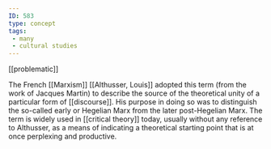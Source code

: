 ```yaml
---
ID: 583
type: concept
tags: 
 - many
 - cultural studies
---
```


[[problematic]]

 The French
[[Marxism]] [[Althusser, Louis]] adopted this
term (from the work of Jacques Martin) to describe the source of the
theoretical unity of a particular form of
[[discourse]]. His purpose in
doing so was to distinguish the so-called early or Hegelian Marx from
the later post-Hegelian Marx. The term is widely used in [[critical theory]] today, usually
without any reference to Althusser, as a means of indicating a
theoretical starting point that is at once perplexing and productive.
